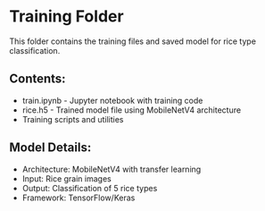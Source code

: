 
# Training Folder

This folder contains the training files and saved model for rice type classification.

## Contents:
- train.ipynb - Jupyter notebook with training code
- rice.h5 - Trained model file using MobileNetV4 architecture
- Training scripts and utilities

## Model Details:
- Architecture: MobileNetV4 with transfer learning
- Input: Rice grain images
- Output: Classification of 5 rice types
- Framework: TensorFlow/Keras

